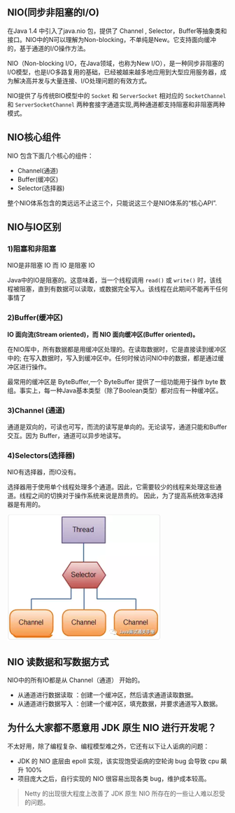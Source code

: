 ## NIO(同步非阻塞的I/O)

在Java 1.4 中引入了java.nio 包，提供了 Channel , Selector，Buffer等抽象类和接口。NIO中的N可以理解为Non-blocking，不单纯是New。它支持面向缓冲的，基于通道的I/O操作方法。 

NIO（Non-blocking I/O，在Java领域，也称为New I/O），是一种同步非阻塞的I/O模型，也是I/O多路复用的基础，已经被越来越多地应用到大型应用服务器，成为解决高并发与大量连接、I/O处理问题的有效方式。

NIO提供了与传统BIO模型中的 `Socket` 和 `ServerSocket` 相对应的 `SocketChannel` 和 `ServerSocketChannel` 两种套接字通道实现,两种通道都支持阻塞和非阻塞两种模式。

## NIO核心组件

NIO 包含下面几个核心的组件：

- Channel(通道)
- Buffer(缓冲区)
- Selector(选择器)

整个NIO体系包含的类远远不止这三个，只能说这三个是NIO体系的“核心API”.

## NIO与IO区别

### 1)阻塞和非阻塞

NIO是非阻塞 IO 而 IO 是阻塞 IO

Java中的IO是阻塞的。这意味着，当一个线程调用 `read()` 或  `write()` 时，该线程被阻塞，直到有数据可以读取，或数据完全写入。该线程在此期间不能再干任何事情了

### 2)Buffer(缓冲区)

**IO 面向流(Stream oriented)，而 NIO 面向缓冲区(Buffer oriented)。**

在NIO厍中，所有数据都是用缓冲区处理的。在读取数据时，它是直接读到缓冲区中的; 在写入数据时，写入到缓冲区中。任何时候访问NIO中的数据，都是通过缓冲区进行操作。

最常用的缓冲区是 ByteBuffer,一个 ByteBuffer 提供了一组功能用于操作 byte 数组。事实上，每一种Java基本类型（除了Boolean类型）都对应有一种缓冲区。

### 3)Channel (通道)

通道是双向的，可读也可写，而流的读写是单向的。无论读写，通道只能和Buffer交互。因为 Buffer，通道可以异步地读写。

###  4)Selectors(选择器)

NIO有选择器，而IO没有。

选择器用于使用单个线程处理多个通道。因此，它需要较少的线程来处理这些通道。线程之间的切换对于操作系统来说是昂贵的。 因此，为了提高系统效率选择器是有用的。

![一个单线程中Slector维护3个Channel的示意图](Selector.png)

## NIO 读数据和写数据方式

NIO中的所有IO都是从 Channel（通道） 开始的。

- 从通道进行数据读取 ：创建一个缓冲区，然后请求通道读取数据。
- 从通道进行数据写入 ：创建一个缓冲区，填充数据，并要求通道写入数据。

## 为什么大家都不愿意用 JDK 原生 NIO 进行开发呢？

不太好用，除了编程复杂、编程模型难之外，它还有以下让人诟病的问题：

- JDK 的 NIO 底层由 epoll 实现，该实现饱受诟病的空轮询 bug 会导致 cpu 飙升 100%
- 项目庞大之后，自行实现的 NIO 很容易出现各类 bug，维护成本较高。

>Netty 的出现很大程度上改善了 JDK 原生 NIO 所存在的一些让人难以忍受的问题。